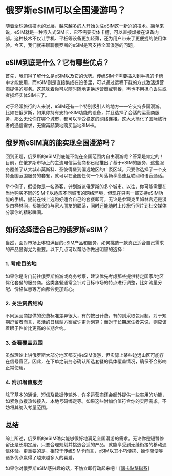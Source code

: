 # 俄罗斯eSIM可以全国漫游吗？

随着全球通信技术的发展，越来越多的人开始关注eSIM这一新兴的技术。简单来说，eSIM就是一种嵌入式SIM卡，它不需要实体卡槽，可以直接焊接在设备内部。这种技术不仅让手机、平板等设备更加轻薄，还为用户带来了更便捷的使用体验。今天，我们就来聊聊俄罗斯的eSIM是否支持全国漫游的问题。

## eSIM到底是什么？它有哪些优点？

首先，我们得了解什么是eSIM以及它的优势。传统SIM卡需要插入到手机的卡槽中才能使用，而eSIM则是直接集成在设备里，可以通过远程下载的方式激活运营商提供的服务。这意味着你可以随时随地更换运营商或套餐，再也不用担心丢失或者损坏实体SIM卡了。

对于经常旅行的人来说，eSIM还有一个特别吸引人的地方——它支持多国漫游。比如在俄罗斯，如果你持有支持eSIM功能的设备，并且选择了合适的运营商服务，那么无论你在哪个城市，都可以享受稳定的网络连接。这大大简化了国际旅行者的通信需求，无需再频繁地购买当地SIM卡。

## 俄罗斯eSIM真的能实现全国漫游吗？

回到正题，俄罗斯的eSIM到底能不能在全国范围内自由漫游呢？答案是肯定的！目前，在俄罗斯市场上的主流电信运营商都已经推出了基于eSIM的服务，这些服务覆盖了从大城市莫斯科、圣彼得堡到偏远地区的广袤区域。只要你选择了一个支持全国范围服务的套餐，就可以在全国任何一个角落畅享高速互联网和语音通话。

举个例子，假设你是一名游客，计划游览俄罗斯的多个城市。以往，你可能需要在当地购买不同的SIM卡以适应不同城市的网络环境，但现在只需一部支持eSIM功能的手机，提前在线上选购好适合自己的套餐即可。无论是参观克里姆林宫还是漫步白桦林间，都能保持与家人朋友的联系，同时还能随时上传旅行照片到社交媒体分享你的精彩瞬间。

## 如何选择适合自己的俄罗斯eSIM？

当然，面对市场上琳琅满目的eSIM产品和服务，如何挑选一款真正适合自己需求的产品显得尤为重要。以下几点可以帮助你做出明智的选择：

### 1. **考虑目的地**
   如果你是专门前往俄罗斯旅游或商务考察，建议优先考虑那些提供特定国家/地区优化套餐的服务商。这类套餐通常会针对目标市场的特点进行调整，比如流量分配、价格优惠等方面都会更加贴心。

### 2. **关注资费结构**
   不同运营商提供的资费标准差异很大，有的按日计费，有的则采取包月制。对于短期逗留者而言，灵活的日租型方案或许更为划算；而对于长期居住者来说，则应该着眼于性价比更高的长期合约。

### 3. **查看覆盖范围**
   虽然理论上讲俄罗斯大部分地区都支持eSIM漫游，但实际上某些边远山区可能存在信号盲区。因此，在下单之前务必确认所选套餐的具体覆盖情况，确保不会影响正常使用。

### 4. **附加增值服务**
   除了基本的通话、短信及数据传输外，许多运营商还会额外提供一些实用的功能，如紧急救援热线接入、本地号码绑定等。如果这些附加价值符合你的实际需求，不妨将其纳入考量范围。

## 总结

综上所述，俄罗斯的eSIM确实能够很好地满足全国漫游的需求。无论你是短暂停留还是长期定居，只要合理规划并挑选合适的产品，就能享受到无缝衔接的移动通信体验。更重要的是，相较于传统SIM卡而言，eSIM以其小巧便携、操作简便等诸多优点赢得了越来越多人的喜爱。

如果你对俄罗斯eSIM感兴趣的话，不妨立即行动起来吧！[[購卡點擊聯系](https://t.me/s/SXDXQF)]